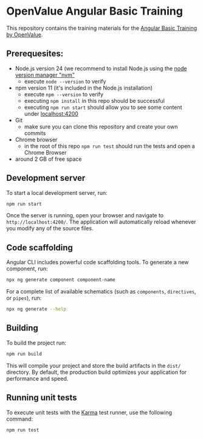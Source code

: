 # OpenValue Angular Basic Training

This repository contains the training materials for the [Angular Basic Training by OpenValue](https://openvalue.training/).

## Prerequesites:

- Node.js version 24 (we recommend to install Node.js using the [node version manager "nvm"](https://github.com/nvm-sh/nvm)
  - execute `node --version` to verify
- npm version 11 (it's included in the Node.js installation)
  - execute `npm --version` to verify
  - executing `npm install` in this repo should be successful
  - executing `npm run start` should allow you to see some content under [localhost:4200](https://localhost:4200)
- Git
  - make sure you can clone this repository and create your own commits
- Chrome browser
  - in the root of this repo `npm run test` should run the tests and open a Chrome Browser
- around 2 GB of free space

## Development server

To start a local development server, run:

```bash
npm run start
```

Once the server is running, open your browser and navigate to `http://localhost:4200/`. The application will automatically reload whenever you modify any of the source files.

## Code scaffolding

Angular CLI includes powerful code scaffolding tools. To generate a new component, run:

```bash
npx ng generate component component-name
```

For a complete list of available schematics (such as `components`, `directives`, or `pipes`), run:

```bash
npx ng generate --help
```

## Building

To build the project run:

```bash
npm run build
```

This will compile your project and store the build artifacts in the `dist/` directory. By default, the production build optimizes your application for performance and speed.

## Running unit tests

To execute unit tests with the [Karma](https://karma-runner.github.io) test runner, use the following command:

```bash
npm run test
```
